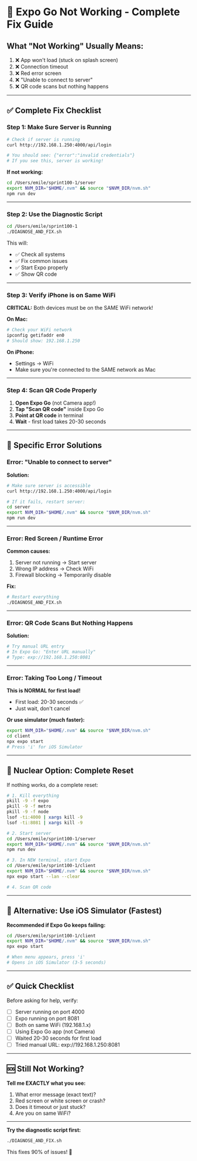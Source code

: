 # 🔧 Expo Go Not Working - Complete Fix Guide

## What "Not Working" Usually Means:

1. ❌ App won't load (stuck on splash screen)
2. ❌ Connection timeout
3. ❌ Red error screen
4. ❌ "Unable to connect to server"
5. ❌ QR code scans but nothing happens

---

## ✅ Complete Fix Checklist

### Step 1: Make Sure Server is Running

```bash
# Check if server is running
curl http://192.168.1.250:4000/api/login

# You should see: {"error":"invalid credentials"}
# If you see this, server is working!
```

**If not working:**
```bash
cd /Users/emile/sprint100-1/server
export NVM_DIR="$HOME/.nvm" && source "$NVM_DIR/nvm.sh"
npm run dev
```

---

### Step 2: Use the Diagnostic Script

```bash
cd /Users/emile/sprint100-1
./DIAGNOSE_AND_FIX.sh
```

This will:
- ✅ Check all systems
- ✅ Fix common issues
- ✅ Start Expo properly
- ✅ Show QR code

---

### Step 3: Verify iPhone is on Same WiFi

**CRITICAL:** Both devices must be on the SAME WiFi network!

**On Mac:**
```bash
# Check your WiFi network
ipconfig getifaddr en0
# Should show: 192.168.1.250
```

**On iPhone:**
- Settings → WiFi
- Make sure you're connected to the SAME network as Mac

---

### Step 4: Scan QR Code Properly

1. **Open Expo Go** (not Camera app!)
2. **Tap "Scan QR code"** inside Expo Go
3. **Point at QR code** in terminal
4. **Wait** - first load takes 20-30 seconds

---

## 🐛 Specific Error Solutions

### Error: "Unable to connect to server"

**Solution:**
```bash
# Make sure server is accessible
curl http://192.168.1.250:4000/api/login

# If it fails, restart server:
cd server
export NVM_DIR="$HOME/.nvm" && source "$NVM_DIR/nvm.sh"  
npm run dev
```

---

### Error: Red Screen / Runtime Error

**Common causes:**
1. Server not running → Start server
2. Wrong IP address → Check WiFi
3. Firewall blocking → Temporarily disable

**Fix:**
```bash
# Restart everything
./DIAGNOSE_AND_FIX.sh
```

---

### Error: QR Code Scans But Nothing Happens

**Solution:**
```bash
# Try manual URL entry
# In Expo Go: "Enter URL manually"
# Type: exp://192.168.1.250:8081
```

---

### Error: Taking Too Long / Timeout

**This is NORMAL for first load!**
- First load: 20-30 seconds ✅
- Just wait, don't cancel

**Or use simulator (much faster):**
```bash
export NVM_DIR="$HOME/.nvm" && source "$NVM_DIR/nvm.sh"
cd client
npx expo start
# Press 'i' for iOS Simulator
```

---

## 🚀 Nuclear Option: Complete Reset

If nothing works, do a complete reset:

```bash
# 1. Kill everything
pkill -9 -f expo
pkill -9 -f metro
pkill -9 -f node
lsof -ti:4000 | xargs kill -9
lsof -ti:8081 | xargs kill -9

# 2. Start server
cd /Users/emile/sprint100-1/server
export NVM_DIR="$HOME/.nvm" && source "$NVM_DIR/nvm.sh"
npm run dev

# 3. In NEW terminal, start Expo
cd /Users/emile/sprint100-1/client
export NVM_DIR="$HOME/.nvm" && source "$NVM_DIR/nvm.sh"
npx expo start --lan --clear

# 4. Scan QR code
```

---

## 📱 Alternative: Use iOS Simulator (Fastest)

**Recommended if Expo Go keeps failing:**

```bash
cd /Users/emile/sprint100-1/client
export NVM_DIR="$HOME/.nvm" && source "$NVM_DIR/nvm.sh"
npx expo start

# When menu appears, press 'i'
# Opens in iOS Simulator (3-5 seconds)
```

---

## ✅ Quick Checklist

Before asking for help, verify:

- [ ] Server running on port 4000
- [ ] Expo running on port 8081  
- [ ] Both on same WiFi (192.168.1.x)
- [ ] Using Expo Go app (not Camera)
- [ ] Waited 20-30 seconds for first load
- [ ] Tried manual URL: exp://192.168.1.250:8081

---

## 🆘 Still Not Working?

**Tell me EXACTLY what you see:**
1. What error message (exact text)?
2. Red screen or white screen or crash?
3. Does it timeout or just stuck?
4. Are you on same WiFi?

---

**Try the diagnostic script first:**
```bash
./DIAGNOSE_AND_FIX.sh
```

This fixes 90% of issues! 🎯

